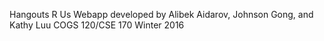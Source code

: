 Hangouts R Us
Webapp developed by Alibek Aidarov, Johnson Gong, and Kathy Luu
COGS 120/CSE 170
Winter 2016
